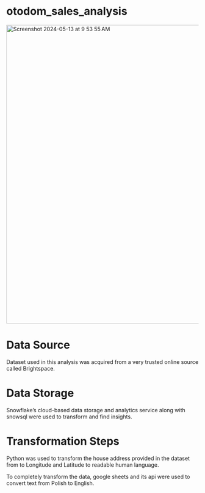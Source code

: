 # otodom_sales_analysis
<img width="781" alt="Screenshot 2024-05-13 at 9 53 55 AM" src="https://github.com/ssiddhantam1/otodom_sales_analysis/assets/112921572/d995150e-5032-4cde-81cd-774d2e332911">


# Data Source
Dataset used in this analysis was acquired from a very trusted online source called Brightspace.


# Data Storage
Snowflake’s cloud-based data storage and analytics service along with snowsql were used to transform and find insights. 


# Transformation Steps
Python was used to transform the house address provided in the dataset from to Longitude and Latitude to readable human language.


To completely transform the data, google sheets and its api were used to convert text from Polish to English.








                                                                                                                                            








